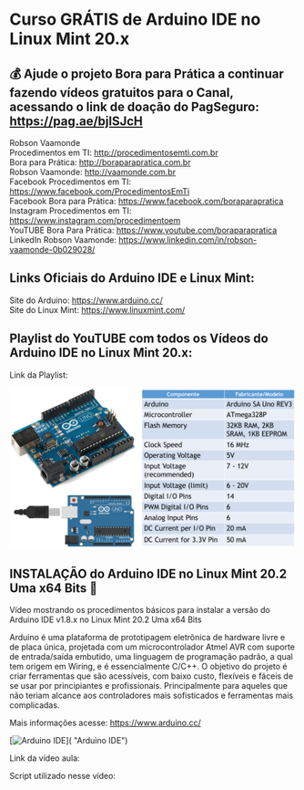 # Curso GRÁTIS de Arduino IDE no Linux Mint 20.x

## 💰 Ajude o projeto Bora para Prática a continuar fazendo vídeos gratuitos para o Canal, acessando o link de doação do PagSeguro: https://pag.ae/bjlSJcH

Robson Vaamonde<br>
Procedimentos em TI: http://procedimentosemti.com.br<br>
Bora para Prática: http://boraparapratica.com.br<br>
Robson Vaamonde: http://vaamonde.com.br<br>
Facebook Procedimentos em TI: https://www.facebook.com/ProcedimentosEmTi<br>
Facebook Bora para Prática: https://www.facebook.com/boraparapratica<br>
Instagram Procedimentos em TI: https://www.instagram.com/procedimentoem<br>
YouTUBE Bora Para Prática: https://www.youtube.com/boraparapratica<br>
LinkedIn Robson Vaamonde: https://www.linkedin.com/in/robson-vaamonde-0b029028/<br>

## **Links Oficiais do Arduino IDE e Linux Mint:**
Site do Arduino: https://www.arduino.cc/<br>
Site do Linux Mint: https://www.linuxmint.com/​<br>

## **Playlist do YouTUBE com todos os Vídeos do Arduino IDE no Linux Mint 20.x:**
Link da Playlist: 

![Arduino](arduino.png)

## **INSTALAÇÃO do Arduino IDE no Linux Mint 20.2 Uma x64 Bits 🐧**

Vídeo mostrando os procedimentos básicos para instalar a versão do Arduino IDE v1.8.x no Linux Mint 20.2 Uma x64 Bits

Arduino é uma plataforma de prototipagem eletrônica de hardware livre e de placa única, projetada com um microcontrolador Atmel AVR com suporte de entrada/saída embutido, uma linguagem de programação padrão, a qual tem origem em Wiring, e é essencialmente C/C++. O objetivo do projeto é criar ferramentas que são acessíveis, com baixo custo, flexíveis e fáceis de se usar por principiantes e profissionais. Principalmente para aqueles que não teriam alcance aos controladores mais sofisticados e ferramentas mais complicadas. 

Mais informações acesse: https://www.arduino.cc/

[![Arduino IDE](http://img.youtube.com/vi//0.jpg)]( "Arduino IDE")

Link da vídeo aula: 

Script utilizado nesse vídeo: 